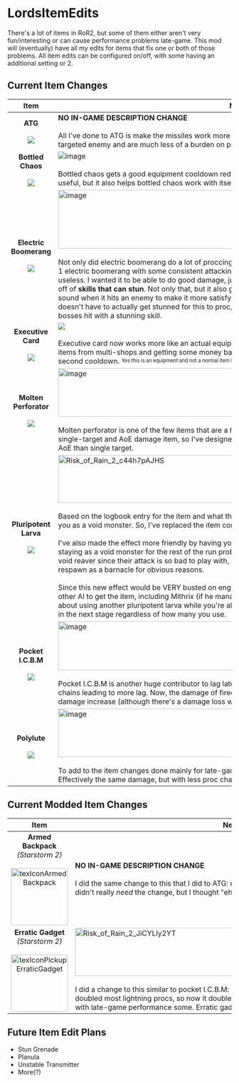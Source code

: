 # LordsItemEdits

There's a lot of items in RoR2, but some of them either aren't very fun/interesting or can cause performance problems late-game. This mod will (eventually) have all my edits for items that fix one or both of those problems. All item edits can be configured on/off, with some having an additional setting or 2.

## Current Item Changes

| Item  | New Description & Why |
| :-------------: | ------------- |
| **ATG** <br><br> ![](https://riskofrain2.wiki.gg/images/thumb/6/6a/AtG_Missile_Mk._1.png/128px-AtG_Missile_Mk._1.png?4f776c) | **NO IN-GAME DESCRIPTION CHANGE** <br><br> All I've done to ATG is make the missiles work more like plasma shrimp, where they have a much shorter time to fly to the targeted enemy and are much less of a burden on performance compared to normal missiles.
| **Bottled Chaos** <br><br> ![](https://riskofrain2.wiki.gg/images/4/42/Bottled_Chaos.png?7b1311) | ![image](https://github.com/user-attachments/assets/68877cb1-9e58-4469-b6e9-937baece1905) <br><br> Bottled chaos gets a good equipment cooldown reduction added to it. Not only does it help make your current equipment more useful, but it also helps bottled chaos work with itself since you'll be using your equipment more often now.
| **Electric Boomerang** <br><br> ![](https://riskofrain2.wiki.gg/images/8/8d/Electric_Boomerang.png?805d33) | <img width="955" height="132" alt="image" src="https://github.com/user-attachments/assets/a0731feb-6ea2-4e7c-b63f-944efce81da9" /> <br><br> Not only did electric boomerang do a lot of proccing, it was pretty much *the* perma-stunning item, as you usually needed only 1 electric boomerang with some consistent attacking and a few attack speed items to practically make any stunnable enemy useless. I wanted it to be able to do good damage, just with less procs and less perma-stun. So, I've made it guranteed to proc off of **skills that can stun**. Not only that, but it also got a damage buff, it can travel further and faster, and it actually makes a sound when it hits an enemy to make it more satisfying to use. The whole "skills that can stun" thing means that the enemy doesn't have to actually get stunned for this to proc, the skill just has to have to ability to stun, so this will still proc off of bosses hit with a stunning skill.
| **Executive Card** <br><br> ![](https://riskofrain2.wiki.gg/images/8/82/Executive_Card.png?e23d0a) | ![](https://github.com/user-attachments/assets/26513a8e-6eee-4c5d-9bf9-b1ca19ea0df5) <br><br> Executive card now works more like an actual equipment and less like an elite aspect. The core functionality of getting more items from multi-shops and getting some money back from purchases is still there, but it's limited by the equipment's 80 second cooldown. <sup><sub>Yes this is an equipment and not a normal item but shush it's close enough.</sub></sup>
| **Molten Perforator** <br><br> ![](https://riskofrain2.wiki.gg/images/7/71/Molten_Perforator.png?3ab4b6) | <img width="911" height="109" alt="image" src="https://github.com/user-attachments/assets/5e7a5db9-7b57-45ab-8c93-f0de0f2c7344" /> <br><br> Molten perforator is one of the few items that are a huge contributor to lag late-game. The item was kindof a mix between a single-target and AoE damage item, so I've designed this new iteration of molten perforator to be like that, albeit maybe more AoE than single target.
| **Pluripotent Larva** <br><br> ![](https://riskofrain2.wiki.gg/images/2/26/Pluripotent_Larva.png?771373) | <img width="911" height="107" alt="Risk_of_Rain_2_c44h7pAJHS" src="https://github.com/user-attachments/assets/b5ff34c0-a344-47e1-9a04-c2cbc38aac50" /> <br><br> Based on the logbook entry for the item and what the person who wrote the log said, the item's original function was to revive you as a void monster. So, I've replaced the item corruption effect with that original effect! <br><br> I've also made the effect more friendly by having you turn back to normal in the next stage after the item activates, since staying as a void monster for the rest of the run probably wasn't the original intention. On top of that,  you're can't respawn as a void reaver since their attack is so bad to play with, but you can always re-enable it if you *really* want to. You also can't respawn as a barnacle for obvious reasons. <br><br> Since this new effect would be VERY busted on engineer turrets, the item is now blacklisted from them. It's still possible for other AI to get the item, including Mithrix (if he manages to actually use the item before he gives you it back). Also don't worry about using another pluripotent larva while you're already a void monster, it'll still bring you back to your true original character in the next stage regardless of how many you use.
| **Pocket I.C.B.M** <br><br> ![](https://riskofrain2.wiki.gg/images/f/ff/Pocket_I.C.B.M..png?c31388) | <img width="890" height="110" alt="image" src="https://github.com/user-attachments/assets/c8e0e663-acf8-48f5-9213-fae1e91db2f9" /> <br><br> Pocket I.C.B.M is another huge contributor to lag late-game with how many extra missiles it creates that then cause more proc chains leading to more lag. Now, the damage of fired missiles is tripled instead of firing 2 others, effectively being the same damage increase (although  there's a damage loss with less proc chains, but tbh that's for the better)
| **Polylute** <br><br> ![](https://riskofrain2.wiki.gg/images/b/b5/Polylute.png?bd8f5e) | <img width="896" height="109" alt="image" src="https://github.com/user-attachments/assets/9196a3aa-0c3b-435c-8f2a-4e22d2f482df" /> <br><br> To add to the item changes done mainly for late-game performance, I've made polylute stack damage instead of hit count. Effectively the same damage, but with less proc chains, so there's less lag and (kinda?) better balance.


## Current Modded Item Changes

| Item  | New Description & Why |
| :-------------: | ------------- |
| **Armed Backpack** *(Starstorm 2)*<br><br> <img width="128" height="128" alt="texIconArmedBackpack" src="https://github.com/user-attachments/assets/bb458dc0-64c0-49b3-8fe8-0243db64e1e1" /> | **NO IN-GAME DESCRIPTION CHANGE** <br><br> I did the same change to this that I did to ATG: made missiles fired by this also work like plasma shrimp. This didn't really *need* the change, but I thought "eh why not", plus it can be toggled off if you don't want this.
| **Erratic Gadget** *(Starstorm 2)*<br><br> <img width="128" height="128" alt="texIconPickupErraticGadget" src="https://github.com/user-attachments/assets/c237f79c-a223-46a1-82ee-33103ae6bb6d" /> | <img width="850" height="108" alt="Risk_of_Rain_2_JiCYLIy2YT" src="https://github.com/user-attachments/assets/148c9048-737e-4ed9-bb71-4e91537540b5" /> <br><br> I did a change to this similar to pocket I.C.B.M: swap out the extra procs for a damage multiplier. Erratic gadget doubled most lightning procs, so now it doubles the damage for some lightning procs instead which should help with late-game performance some. Erratic gadget's own proc effect is unchanged.


## Future Item Edit Plans
- Stun Grenade
- Planula
- Unstable Transmitter
- More(?)
